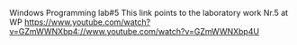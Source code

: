 Windows Programming lab#5
This link points to the laboratory work Nr.5 at WP
https://www.youtube.com/watch?v=GZmWWNXbp4://www.youtube.com/watch?v=GZmWWNXbp4U
